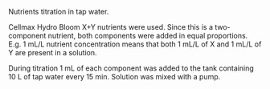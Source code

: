 Nutrients titration in tap water.

Cellmax Hydro Bloom X+Y nutrients were used.
Since this is a two-component nutrient, both components were added in equal proportions.
E.g. 1 mL/L nutrient concentration means that both 1 mL/L of X and 1 mL/L of Y are present in a solution.

During titration 1 mL of each component was added to the tank containing 10 L of tap water every 15 min.
Solution was mixed with a pump.